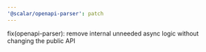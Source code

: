 ```yaml
---
'@scalar/openapi-parser': patch
---
```


fix(openapi-parser): remove internal unneeded async logic without changing the public API
